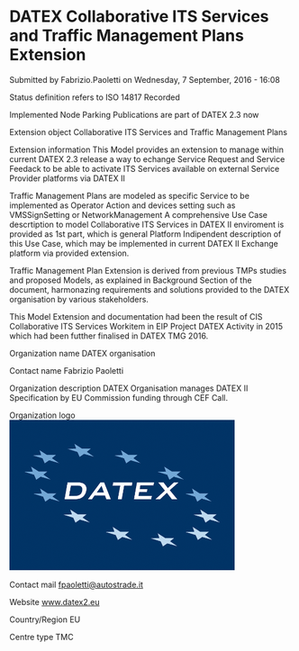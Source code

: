 # DATEX Collaborative ITS Services and Traffic Management Plans Extension

Submitted by Fabrizio.Paoletti on Wednesday, 7 September, 2016 - 16:08

Status definition refers to ISO 14817
Recorded

Implemented Node
Parking Publications are part of DATEX 2.3 now

Extension object
Collaborative ITS Services and Traffic Management Plans

Extension information
This Model provides an extension to manage within current DATEX 2.3 release a way to echange Service Request and Service Feedack to be able to activate ITS Services available on external Service Provider platforms via DATEX II

Traffic Management Plans are modeled as specific Service to be implemented as Operator Action and devices setting such as VMSSignSetting or NetworkManagement
A comprehensive Use Case descrtiption to model Collaborative ITS Services in DATEX II enviroment is provided as 1st part, which is general Platform Indipendent description of this Use Case, which may be implemented  in current DATEX II Exchange platform via provided extension.

Traffic Management Plan Extension is derived from previous TMPs studies and proposed Models, as explained in Background Section of the document, harmonazing requirements and solutions provided to the DATEX organisation by various stakeholders.

This Model Extension and documentation had been the result of CIS Collaborative ITS Services Workitem in EIP Project DATEX Activity in 2015 which had been futther finalised in  DATEX TMG 2016.
 

Organization name
DATEX organisation

Contact name
Fabrizio Paoletti

Organization description
 DATEX Organisation manages DATEX II Specification by EU Commission funding through CEF Call.

Organization logo
![Alt text](image.png)

Contact mail
fpaoletti@autostrade.it

Website
www.datex2.eu

Country/Region
EU

Centre type
TMC
